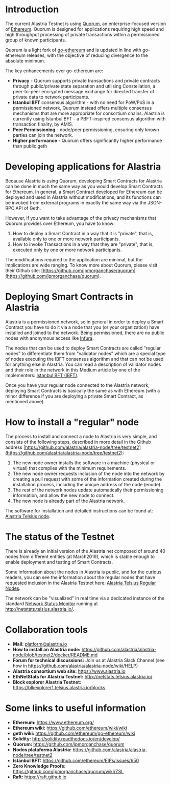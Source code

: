 # Introduction
The current Alastria Testnet is using [Quorum](https://github.com/jpmorganchase/quorum), an enterprise-focused version of [Ethereum](https://www.ethereum.org/). Quorum is designed for applications requiring high speed and high throughput processing of private transactions within a permissioned group of known participants.

Quorum is a light fork of [go-ethereum](https://github.com/ethereum/go-ethereum) and is updated in line with go-ethereum releases, with the objective of reducing divergence to the absolute minimum. 

The key enhancements over go-ethereum are:
* **Privacy** - Quorum supports private transactions and private contracts through public/private state separation and utilising Constellation, a peer-to-peer encrypted message exchange for directed transfer of private data to network participants.
* **Istanbul BFT** consensus algorithm - with no need for PoW/PoS in a permissioned network, Quorum instead offers multiple consensus mechanisms that are more appropriate for consortium chains. Alastria is currently using Istanbul BFT - a PBFT-inspired consensus algorithm with transaction finality, by AMIS.
* **Peer Permissioning** - node/peer permissioning, ensuring only known parties can join the network.
* **Higher performance** - Quorum offers significantly higher performance than public geth

# Developing applications for Alastria
Because Alastria is using Quorum, developing Smart Contracts for Alastria can be done in much the same way as you would develop Smart Contracts for Ethereum. In general, a Smart Contract developed for Ethereum can be deployed and used in Alastria without modifications, and its functions can be invoked from external programs in exactly the same way via the JSON-RPC API of Geth.

However, if you want to take advantage of the privacy mechanisms that Quorum provides over Ethereum, you have to know:
1. How to deploy a Smart Contract in a way that it is "private", that is, available only to one or more network participants.
2. How to invoke Transactions in a way that they are "private", that is, executed only by one or more network participants.

The modifications required to the application are minimal, but the implications are wide ranging. To know more about Quorum, please visit their Github site: [https://github.com/jpmorganchase/quorum](https://github.com/jpmorganchase/quorum). 

# Deploying Smart Contracts in Alastria
Alastria is a permissioned network, so in general in order to deploy a Smart Contract you have to do it via a node that you (or your organization) have installed and joined to the network. Being permissioned, there are no public nodes with anonymous access like [Infura](https://infura.io/).

The nodes that can be used to deploy Smart Contracts are called "regular nodes" to differentiate them from "validator nodes" which are a special type of nodes executing the IBFT consensus algorithm and that can not be used for anything else in Alastria. You can read a description of validator nodes and their role in the network in this Medium article by one of the implementers: [Istanbul BFT (IBFT)](https://medium.com/getamis/istanbul-bft-ibft-c2758b7fe6ff).

Once you have your regular node connected to the Alastria network, deploying Smart Contracts is basically the same as with Ethereum (with a minor difference if you are deploying a private Smart Contract, as mentioned above).

# How to install a "regular" node
The process to install and connect a node to Alastria is very simple, and consists of the following steps, described in more detail in the Github address [https://github.com/alastria/alastria-node/tree/testnet2](https://github.com/alastria/alastria-node/tree/testnet2):
1. The new node owner installs the software in a machine (physical or virtual) that complies with the minimum requirements.
2. The new node owner requests inclusion of the node into the network by creating a pull request with some of the information created during the installation process, including the unique address of the node (enode).
3. The rest of the network nodes update automatically their permissioning information, and allow the new node to connect.
4. The new node is already part of the Alastria network.

The software for installation and detailed instructions can be found at: [Alastria Telsius node](https://github.com/alastria/alastria-node/tree/testnet2).

# The status of the Testnet
There is already an initial version of the Alastria net composed of around 40 nodes from different entities (at March2019), which is stable enough to enable deployment and testing of Smart Contracts.

Some information about the nodes in Alastria is public, and for the curious readers, you can see the information about the regular nodes that have requested inclusion in the Alastria Testnet here: [Alastria Telsius Regular Nodes](https://github.com/alastria/alastria-node/blob/testnet2/DIRECTORY_REGULAR.md).

The network can be "visualized" in real time via a dedicated instance of the standard [Network Status Monitor](https://github.com/ethereum/wiki/wiki/Network-Status) running at <http://netstats.telsius.alastria.io/>.

# Collaboration tools
* **Mail:** platform@alastria.io
* **How to install an Alastria node:** <https://github.com/alastria/alastria-node/blob/testnet2/docker/README.md>
* **Forum for technical discussions:** Join us at Alastria Slack Channel (see how in <https://github.com/alastria/alastria-node/wiki/HELP>)
* **Alastria consortium web site:** <https://www.alastria.io>
* **EthNetStats for Alastria Testnet:** <http://netstats.telsius.alastria.io/>
* **Block explorer Alastria Testnet:** <https://blkexplorer1.telsius.alastria.io/blocks>

# Some links to useful information
* **Ethereum:** https://www.ethereum.org/
* **Ethereum wiki:** https://github.com/ethereum/wiki/wiki
* **geth wiki:** https://github.com/ethereum/go-ethereum/wiki
* **Solidity:** http://solidity.readthedocs.io/en/develop/
* **Quorum:** https://github.com/jpmorganchase/quorum
* **Nodos plataforma Alastria:** https://github.com/alastria/alastria-node/tree/testnet2
* **Istanbul BFT:** https://github.com/ethereum/EIPs/issues/650
* **Zero Knowledge Proofs:** https://github.com/jpmorganchase/quorum/wiki/ZSL
* **Raft:** https://raft.github.io
